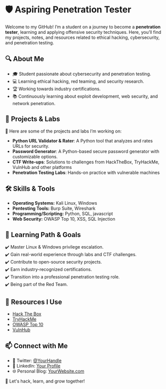 
# 🛡️ Aspiring Penetration Tester


Welcome to my GitHub! I’m a student on a journey to become a **penetration tester**, learning and applying offensive security techniques. Here, you’ll find my projects, notes, and resources related to ethical hacking, cybersecurity, and penetration testing.

## 🔍 About Me
- 🎓 Student passionate about cybersecurity and penetration testing.
- 💻 Learning ethical hacking, red teaming, and security research.
- 🏆 Working towards industry certifications.
- 📚 Continuously learning about exploit development, web security, and network penetration.

## 📂 Projects & Labs
🚀 Here are some of the projects and labs I’m working on:
- **Python URL Validator & Rater**: A Python tool that analyzes and rates URLs for security.
- **Password Generator**: A Python-based secure password generator with customizable options.
- **CTF Write-ups**: Solutions to challenges from HackTheBox, TryHackMe, VulnHub and other platforms
- **Penetration Testing Labs**: Hands-on practice with vulnerable machines
<!-- - **Custom Exploits & Scripts**: Writing and testing custom attack scripts
- **Bug Bounty Research**: Documenting vulnerabilities and responsible disclosure reports -->

## 🛠️ Skills & Tools
- **Operating Systems:** Kali Linux, Windows
- **Pentesting Tools:** Burp Suite, Wireshark
- **Programming/Scripting:** Python, SQL, javascript
- **Web Security:** OWASP Top 10, XSS, SQL Injection
<!-- - **Exploitation & Reverse Engineering:** Buffer Overflow, Privilege Escalation, Malware Analysis -->


## 🎯 Learning Path & Goals
✔️ Master Linux & Windows privilege escalation.  
✔️ Gain real-world experience through labs and CTF challenges.  
✔️ Contribute to open-source security projects.  
✔️ Earn industry-recognized certifications.  
✔️ Transition into a professional penetration testing role.  
✔️ Being part of the Red Team. 

## 📖 Resources I Use
- [Hack The Box](https://www.hackthebox.com/)
- [TryHackMe](https://tryhackme.com/)
- [OWASP Top 10](https://owasp.org/www-project-top-ten/)
- [VulnHub](https://vulnhub.com/)
<!-- - [PentesterLab](https://pentesterlab.com/) -->
<!-- - [CyberSec Discord & Forums](#) -->

## 📫 Connect with Me
- 💬 Twitter: [@YourHandle](#)
- 🔗 LinkedIn: [Your Profile](#)
- 🌐 Personal Blog: [YourWebsite.com](#)

🚀 Let's hack, learn, and grow together!
